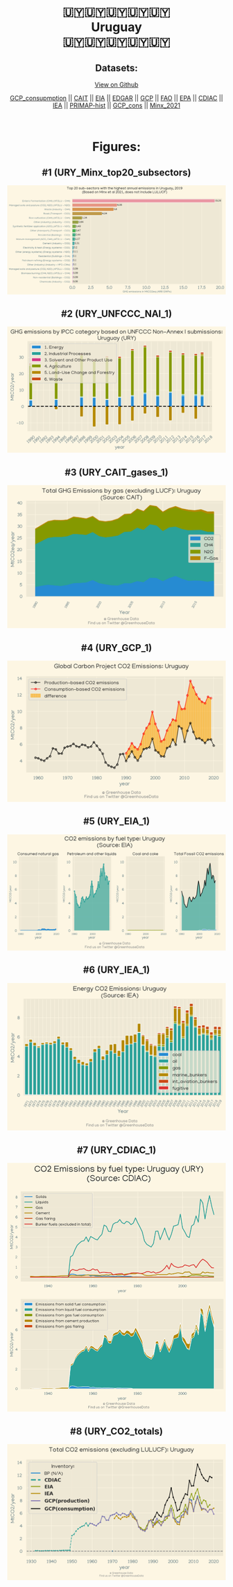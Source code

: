 
<center>
<h1 align="center">
🇺🇾🇺🇾🇺🇾🇺🇾🇺🇾
<br>
Uruguay
<br>
🇺🇾🇺🇾🇺🇾🇺🇾🇺🇾
</h1>
<h2>Datasets:</h2>
<p><a href="https://github.com/dquintani/Greenhouse-Data/tree/master/country_data/URY_Uruguay/data">View on Github</a>
<br></p><p><a href="data/URY_GCP_consupmption.csv">GCP_consupmption</a> || <a href="data/URY_CAIT.csv">CAIT</a> || <a href="data/URY_EIA.csv">EIA</a> || <a href="data/URY_EDGAR.csv">EDGAR</a> || <a href="data/URY_GCP.csv">GCP</a> || <a href="data/URY_FAO.csv">FAO</a> || <a href="data/URY_EPA.csv">EPA</a> || <a href="data/URY_CDIAC.csv">CDIAC</a> || <a href="data/URY_IEA.csv">IEA</a> || <a href="data/URY_PRIMAP-hist.csv">PRIMAP-hist</a> || <a href="data/URY_GCP_cons.csv">GCP_cons</a> || <a href="data/URY_Minx_2021.csv">Minx_2021</a></p><p><br></p>
<h1>Figures:</h1><h2>#1 (URY_Minx_top20_subsectors)</h2>
<p><img alt="" src="figures/URY_Minx_top20_subsectors.png" /></p><h2>#2 (URY_UNFCCC_NAI_1)</h2>
<p><img alt="" src="figures/URY_UNFCCC_NAI_1.png" /></p><h2>#3 (URY_CAIT_gases_1)</h2>
<p><img alt="" src="figures/URY_CAIT_gases_1.png" /></p><h2>#4 (URY_GCP_1)</h2>
<p><img alt="" src="figures/URY_GCP_1.png" /></p><h2>#5 (URY_EIA_1)</h2>
<p><img alt="" src="figures/URY_EIA_1.png" /></p><h2>#6 (URY_IEA_1)</h2>
<p><img alt="" src="figures/URY_IEA_1.png" /></p><h2>#7 (URY_CDIAC_1)</h2>
<p><img alt="" src="figures/URY_CDIAC_1.png" /></p><h2>#8 (URY_CO2_totals)</h2>
<p><img alt="" src="figures/URY_CO2_totals.png" /></p>